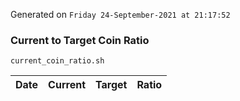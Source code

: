Generated on `Friday 24-September-2021 at 21:17:52`

### Current to Target Coin Ratio
`current_coin_ratio.sh`

Date|Current|Target|Ratio
---|---|---|---
